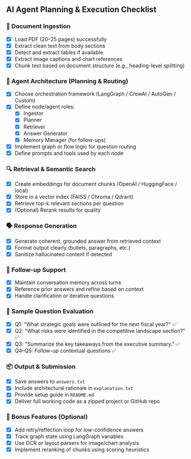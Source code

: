 ## AI Agent Planning & Execution Checklist

### 📄 Document Ingestion
- [x] Load PDF (20–25 pages) successfully
- [x] Extract clean text from body sections
- [x] Detect and extract tables if available
- [x] Extract image captions and chart references
- [x] Chunk text based on document structure (e.g., heading-level splitting)

### 🧠 Agent Architecture (Planning & Routing)
- [x] Choose orchestration framework (LangGraph / CrewAI / AutoGen / Custom)
- [x] Define node/agent roles:
  - [x] Ingestor
  - [x] Planner
  - [x] Retriever
  - [x] Answer Generator
  - [x] Memory Manager (for follow-ups)
- [x] Implement graph or flow logic for question routing
- [x] Define prompts and tools used by each node

### 🔍 Retrieval & Semantic Search
- [x] Create embeddings for document chunks (OpenAI / HuggingFace / local)
- [x] Store in a vector index (FAISS / Chroma / Qdrant)
- [x] Retrieve top-k relevant sections per question
- [x] (Optional) Rerank results for quality

### 🗣️ Response Generation
- [x] Generate coherent, grounded answer from retrieved context
- [x] Format output clearly (bullets, paragraphs, etc.)
- [x] Sanitize hallucinated content if detected

### 🔁 Follow-up Support
- [x] Maintain conversation memory across turns
- [x] Reference prior answers and refine based on context
- [x] Handle clarification or iterative questions

### 🧪 Sample Question Evaluation
- [x] Q1: "What strategic goals were outlined for the next fiscal year?" ✅
- [x] Q2: "What risks were identified in the competitive landscape section?" ✅
- [x] Q3: "Summarize the key takeaways from the executive summary." ✅
- [x] Q4–Q5: Follow-up contextual questions ✅

### 📦 Output & Submission
- [x] Save answers to `answers.txt`
- [x] Include architectural rationale in `explanation.txt`
- [x] Provide setup guide in `README.md`
- [x] Deliver full working code as a zipped project or GitHub repo

### 🧠 Bonus Features (Optional)
- [x] Add retry/reflection loop for low-confidence answers
- [x] Track graph state using LangGraph variables
- [x] Use OCR or layout parsers for image/chart analysis
- [x] Implement reranking of chunks using scoring heuristics
